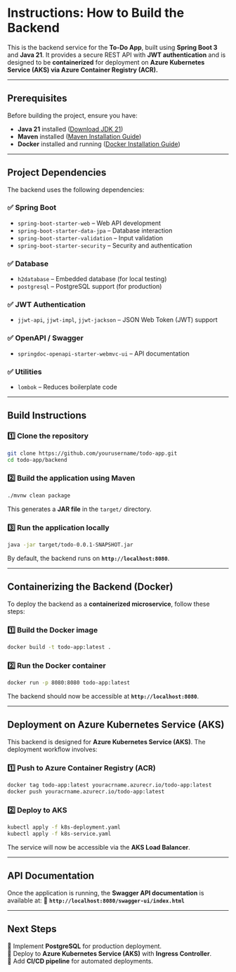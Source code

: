 # Instructions: How to Build the Backend

This is the backend service for the **To-Do App**, built using **Spring Boot 3** and **Java 21**. It provides a secure REST API with **JWT authentication** and is designed to be **containerized** for deployment on **Azure Kubernetes Service (AKS) via Azure Container Registry (ACR).**

---

## Prerequisites

Before building the project, ensure you have:

- **Java 21** installed ([Download JDK 21](https://jdk.java.net/21/))
- **Maven** installed ([Maven Installation Guide](https://maven.apache.org/install.html))
- **Docker** installed and running ([Docker Installation Guide](https://docs.docker.com/get-docker/))

---

## Project Dependencies

The backend uses the following dependencies:

### ✅ **Spring Boot**
- `spring-boot-starter-web` – Web API development
- `spring-boot-starter-data-jpa` – Database interaction
- `spring-boot-starter-validation` – Input validation
- `spring-boot-starter-security` – Security and authentication

### ✅ **Database**
- `h2database` – Embedded database (for local testing)
- `postgresql` – PostgreSQL support (for production)

### ✅ **JWT Authentication**
- `jjwt-api`, `jjwt-impl`, `jjwt-jackson` – JSON Web Token (JWT) support

### ✅ **OpenAPI / Swagger**
- `springdoc-openapi-starter-webmvc-ui` – API documentation

### ✅ **Utilities**
- `lombok` – Reduces boilerplate code

---

## Build Instructions

### 1️⃣ **Clone the repository**
```sh
git clone https://github.com/yourusername/todo-app.git
cd todo-app/backend
```

### 2️⃣ **Build the application using Maven**
```sh
./mvnw clean package
```
This generates a **JAR file** in the `target/` directory.

### 3️⃣ **Run the application locally**
```sh
java -jar target/todo-0.0.1-SNAPSHOT.jar
```
By default, the backend runs on **`http://localhost:8080`**.

---

## Containerizing the Backend (Docker)

To deploy the backend as a **containerized microservice**, follow these steps:

### 1️⃣ **Build the Docker image**
```sh
docker build -t todo-app:latest .
```

### 2️⃣ **Run the Docker container**
```sh
docker run -p 8080:8080 todo-app:latest
```

The backend should now be accessible at **`http://localhost:8080`**.

---

## Deployment on Azure Kubernetes Service (AKS)

This backend is designed for **Azure Kubernetes Service (AKS)**. The deployment workflow involves:

### **1️⃣ Push to Azure Container Registry (ACR)**
```sh
docker tag todo-app:latest youracrname.azurecr.io/todo-app:latest
docker push youracrname.azurecr.io/todo-app:latest
```

### **2️⃣ Deploy to AKS**
```sh
kubectl apply -f k8s-deployment.yaml
kubectl apply -f k8s-service.yaml
```

The service will now be accessible via the **AKS Load Balancer**.

---

## API Documentation

Once the application is running, the **Swagger API documentation** is available at:
📌 **`http://localhost:8080/swagger-ui/index.html`**

---

## Next Steps
🔹 Implement **PostgreSQL** for production deployment.  
🔹 Deploy to **Azure Kubernetes Service (AKS)** with **Ingress Controller**.  
🔹 Add **CI/CD pipeline** for automated deployments.

